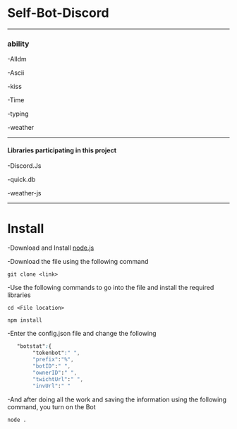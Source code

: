# Self-Bot-Discord

------------------------------------------------------------
### ability

-Alldm

-Ascii

-kiss

-Time

-typing 

-weather

------------------------------------------------------------
#### Libraries participating in this project

-Discord.Js

-quick.db

-weather-js

  ------------------------------------------------------------

# Install

-Download and Install [node.js](https://nodejs.org/en/download/)
 
 -Download the file using the following command

```
git clone <link>
```

 -Use the following commands to go into the file and install the required libraries

```
cd <File location>

npm install

```


 -Enter the config.json file and change the following
```css 
   "botstat":{
        "tokenbot":" ",
        "prefix":"%",
        "botID":" ",
        "ownerID":" ",
        "twichtUrl":" ",
        "invUrl":" "
```


 -And after doing all the work and saving the information using the following command, you turn on the Bot 
 
``` 
node .
```
 

